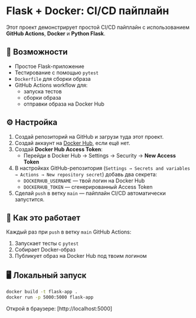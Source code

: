 #  Flask + Docker: CI/CD пайплайн

Этот проект демонстрирует простой CI/CD пайплайн с использованием **GitHub Actions**, **Docker** и **Python Flask**.

## 🚀 Возможности

- Простое Flask-приложение  
- Тестирование с помощью `pytest`  
- `Dockerfile` для сборки образа  
- GitHub Actions workflow для:  
  - запуска тестов  
  - сборки образа  
  - отправки образа на Docker Hub  

## ⚙️ Настройка

1. Создай репозиторий на GitHub и загрузи туда этот проект.  
2. Создай аккаунт на [Docker Hub](https://hub.docker.com/), если ещё нет.  
3. Создай **Docker Hub Access Token**:
   - Перейди в Docker Hub → Settings → Security → **New Access Token**  
4. В настройках GitHub-репозитория (`Settings → Secrets and variables → Actions → New repository secret`) добавь два секрета:
   - `DOCKERHUB_USERNAME` — твой логин на Docker Hub  
   - `DOCKERHUB_TOKEN` — сгенерированный Access Token  
5. Сделай `push` в ветку `main` — пайплайн CI/CD автоматически запустится.

## 🔁 Как это работает

Каждый раз при `push` в ветку `main` GitHub Actions:

1. Запускает тесты с `pytest`  
2. Собирает Docker-образ  
3. Публикует образ на Docker Hub под твоим логином  

## 🖥 Локальный запуск

```bash
docker build -t flask-app .
docker run -p 5000:5000 flask-app
```

Открой в браузере: [http://localhost:5000]